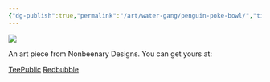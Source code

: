 ```yaml
---
{"dg-publish":true,"permalink":"/art/water-gang/penguin-poke-bowl/","title":"Penguin Poke Bowl","tags":["Art","Sharks and Dolphins"]}
---
```



![](https://baserow-media.ams3.digitaloceanspaces.com/user_files/cqXxiTDK7dXnT1qnjLHCNx6HmskY7wyr_857d81297a543144816ce1750f1e0178f9ef2811904ffc4a06d22518242a2072.png)

An art piece from Nonbeenary Designs. You can get yours at:

[TeePublic]()
[Redbubble]()
